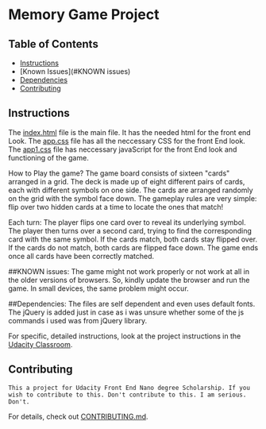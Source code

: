 # Memory Game Project

## Table of Contents

* [Instructions](#instructions)
* [Known Issues](#KNOWN issues)
* [Dependencies](Dependencies)
* [Contributing](#contributing)

## Instructions

The [index.html](index.html) file is the main file. It has the needed html for the front end Look.
The [app.css](css/app.css) file has all the neccessary CSS for the front End look.
The [app1.css](js/app1.css) file has neccessary javaScript for the front End look and functioning of the game.

How to Play the game?
    The game board consists of sixteen "cards" arranged in a grid. The deck is made up of eight different pairs of cards, each with different symbols on one side. The cards are arranged randomly on the grid with the symbol face down. The gameplay rules are very simple: flip over two hidden cards at a time to locate the ones that match!

Each turn:
    The player flips one card over to reveal its underlying symbol.
    The player then turns over a second card, trying to find the corresponding card with the same symbol.
    If the cards match, both cards stay flipped over.
    If the cards do not match, both cards are flipped face down.
    The game ends once all cards have been correctly matched.

##KNOWN issues:
    The game might not work properly or not work at all in the older versions of browsers. So, kindly update the browser and run the game.
    In small devices, the same problem might occur.

##Dependencies:
    The files are self dependent and even uses default fonts. The jQuery is added just in case as i was unsure whether some of the 
    js commands i used was from jQuery library.


For specific, detailed instructions, look at the project instructions in the [Udacity Classroom](https://classroom.udacity.com/me).


## Contributing

    This a project for Udacity Front End Nano degree Scholarship. If you wish to contribute to this. Don't contribute to this. I am serious.                                                                                                     Don't.
For details, check out [CONTRIBUTING.md](CONTRIBUTING.md).

